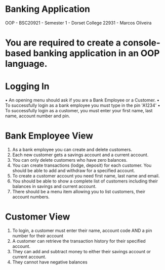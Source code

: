 # Banking Application
OOP - BSC20921 - Semester 1 - Dorset College
22931 - Marcos Oliveira

# You are required to create a console-based banking application in an OOP language.

# Logging In
•	An opening menu should ask if you are a Bank Employee or a Customer.
•	To successfully login as a bank employee you must type in the pin 'A1234'
•	To successfully login as a customer, you must enter your first name, last name, account number and pin. 

# Bank Employee View
1.	As a bank employee you can create and delete customers. 
2.	Each new customer gets a savings account and a current account. 
3.	You can only delete customers who have zero balances. 
4.	You can create transactions (lodge, deposit) for each customer. You should be able to add and withdraw for a specified account.
5.	To create a customer account you need first name, last name and email.
6.	You should be able to show a complete list of customers including their balances in savings and current account.
7.	There should be a menu item allowing you to list customers, their account numbers. 

# Customer View
1.	To login, a customer must enter their name, account code AND a pin number for their account
2.	A customer can retrieve the transaction history for their specified account.
3.	They can add and subtract money to either their savings account or current account. 
4.	They cannot have negative balances
